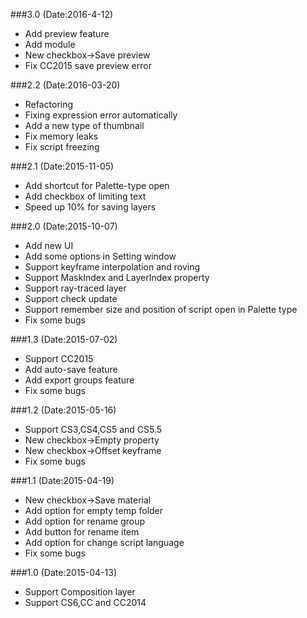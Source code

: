 ###3.0 (Date:2016-4-12)
- Add preview feature
- Add module
- New checkbox->Save preview
- Fix CC2015 save preview error 

###2.2 (Date:2016-03-20)
- Refactoring
- Fixing expression error automatically
- Add a new type of thumbnail
- Fix memory leaks
- Fix script freezing

###2.1 (Date:2015-11-05)
- Add shortcut for Palette-type open
- Add checkbox of limiting text
- Speed up 10% for saving layers

###2.0 (Date:2015-10-07)
- Add new UI
- Add some options in Setting window
- Support keyframe interpolation and roving
- Support MaskIndex and LayerIndex property
- Support ray-traced layer
- Support check update
- Support remember size and position of script open in Palette type
- Fix some bugs

###1.3 (Date:2015-07-02)
- Support CC2015
- Add auto-save feature
- Add export groups feature
- Fix some bugs

###1.2 (Date:2015-05-16)
- Support CS3,CS4,CS5 and CS5.5
- New checkbox->Empty property
- New checkbox->Offset keyframe
- Fix some bugs

###1.1 (Date:2015-04-19)
- New checkbox->Save material
- Add option for empty temp folder
- Add option for rename group
- Add button for rename item
- Add option for change script language
- Fix some bugs

###1.0 (Date:2015-04-13)
- Support Composition layer 
- Support CS6,CC and CC2014
